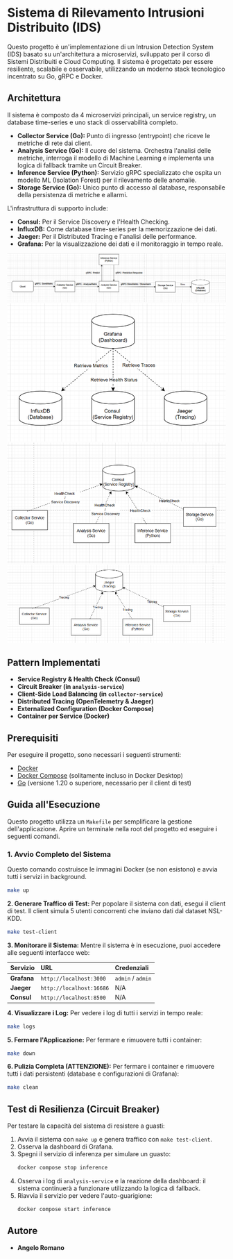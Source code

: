 # Sistema di Rilevamento Intrusioni Distribuito (IDS)

Questo progetto è un'implementazione di un Intrusion Detection System (IDS) basato su un'architettura a microservizi, sviluppato per il corso di Sistemi Distribuiti e Cloud Computing. Il sistema è progettato per essere resiliente, scalabile e osservabile, utilizzando un moderno stack tecnologico incentrato su Go, gRPC e Docker.

## Architettura

Il sistema è composto da 4 microservizi principali, un service registry, un database time-series e uno stack di osservabilità completo.

- **Collector Service (Go):** Punto di ingresso (entrypoint) che riceve le metriche di rete dai client.
- **Analysis Service (Go):** Il cuore del sistema. Orchestra l'analisi delle metriche, interroga il modello di Machine Learning e implementa una logica di fallback tramite un Circuit Breaker.
- **Inference Service (Python):** Servizio gRPC specializzato che ospita un modello ML (Isolation Forest) per il rilevamento delle anomalie.
- **Storage Service (Go):** Unico punto di accesso al database, responsabile della persistenza di metriche e allarmi.

L'infrastruttura di supporto include:
- **Consul:** Per il Service Discovery e l'Health Checking.
- **InfluxDB:** Come database time-series per la memorizzazione dei dati.
- **Jaeger:** Per il Distributed Tracing e l'analisi delle performance.
- **Grafana:** Per la visualizzazione dei dati e il monitoraggio in tempo reale.

![Diagramma Architettura](images/ArchitetturaSistema.PNG)
![Diagramma Grafana](images/Grafana.PNG)
![Diagramma Consul](images/Consul.PNG)
![Diagramma Tracing](images/Tracing.PNG)

## Pattern Implementati

- **Service Registry & Health Check (Consul)**
- **Circuit Breaker (in `analysis-service`)**
- **Client-Side Load Balancing (in `collector-service`)**
- **Distributed Tracing (OpenTelemetry & Jaeger)**
- **Externalized Configuration (Docker Compose)**
- **Container per Service (Docker)**

## Prerequisiti

Per eseguire il progetto, sono necessari i seguenti strumenti:
- [Docker](https://www.docker.com/products/docker-desktop/)
- [Docker Compose](https://docs.docker.com/compose/) (solitamente incluso in Docker Desktop)
- [Go](https://go.dev/doc/install) (versione 1.20 o superiore, necessario per il client di test)

## Guida all'Esecuzione

Questo progetto utilizza un `Makefile` per semplificare la gestione dell'applicazione. Aprire un terminale nella root del progetto ed eseguire i seguenti comandi.

### 1. Avvio Completo del Sistema

Questo comando costruisce le immagini Docker (se non esistono) e avvia tutti i servizi in background.

```bash
make up
```

**2. Generare Traffico di Test:**
Per popolare il sistema con dati, esegui il client di test. Il client simula 5 utenti concorrenti che inviano dati dal dataset NSL-KDD.
```bash
make test-client
```

**3. Monitorare il Sistema:**
Mentre il sistema è in esecuzione, puoi accedere alle seguenti interfacce web:

| Servizio | URL | Credenziali |
| :--- | :--- | :--- |
| **Grafana** | `http://localhost:3000` | `admin` / `admin` |
| **Jaeger** | `http://localhost:16686` | N/A |
| **Consul** | `http://localhost:8500` | N/A |

**4. Visualizzare i Log:**
Per vedere i log di tutti i servizi in tempo reale:
```bash
make logs
```

**5. Fermare l'Applicazione:**
Per fermare e rimuovere tutti i container:
```bash
make down
```

**6. Pulizia Completa (ATTENZIONE):**
Per fermare i container e rimuovere tutti i dati persistenti (database e configurazioni di Grafana):
```bash
make clean
```

## Test di Resilienza (Circuit Breaker)
Per testare la capacità del sistema di resistere a guasti:
1. Avvia il sistema con `make up` e genera traffico con `make test-client`.
2. Osserva la dashboard di Grafana.
3. Spegni il servizio di inferenza per simulare un guasto:
   ```bash
   docker compose stop inference
   ```
4. Osserva i log di `analysis-service` e la reazione della dashboard: il sistema continuerà a funzionare utilizzando la logica di fallback.
5. Riavvia il servizio per vedere l'auto-guarigione:
   ```bash
   docker compose start inference
   ```

## Autore
- **Angelo Romano**